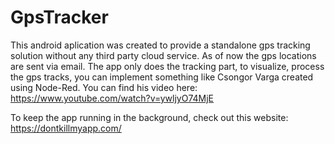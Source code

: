 # GpsTracker
This android aplication was created to provide a standalone gps tracking solution without any third party cloud service.
As of now the gps locations are sent via email.
The app only does the tracking part, to visualize, process the gps tracks, you can implement something like Csongor Varga created using Node-Red.
You can find his video here: https://www.youtube.com/watch?v=ywljyO74MjE


To keep the app running in the background, check out this website: https://dontkillmyapp.com/
